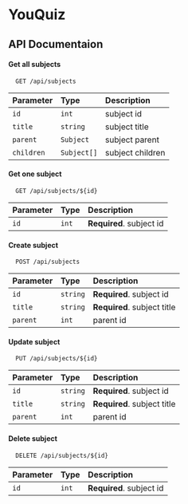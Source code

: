 
# YouQuiz

## API Documentaion

#### Get all subjects

```http
  GET /api/subjects
```

| Parameter | Type     | Description                |
| :-------- | :------- | :------------------------- |
| `id` | `int` | subject id |
| `title` | `string` | subject title |
| `parent` | `Subject` | subject parent |
| `children` | `Subject[]` | subject children |

#### Get one subject

```http
  GET /api/subjects/${id}
```

| Parameter | Type     | Description                       |
| :-------- | :------- | :-------------------------------- |
| `id`      | `int` | **Required**. subject id |


#### Create subject

```http
  POST /api/subjects
```

| Parameter | Type     | Description                |
| :-------- | :------- | :------------------------- |
| `id`      | `string` | **Required**. subject id |
| `title` | `string` | **Required**. subject title |
| `parent` | `int` | parent id |

#### Update subject

```http
  PUT /api/subjects/${id}
```

| Parameter | Type     | Description                |
| :-------- | :------- | :------------------------- |
| `id`      | `string` | **Required**. subject id |
| `title` | `string` | **Required**. subject title |
| `parent` | `int` | parent id |

#### Delete subject

```http
  DELETE /api/subjects/${id}
```

| Parameter | Type     | Description                       |
| :-------- | :------- | :-------------------------------- |
| `id`      | `int` | **Required**. subject id |

